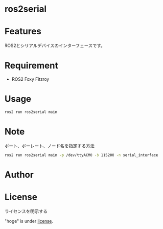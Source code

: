 # ros2serial
  
# Features

ROS2とシリアルデバイスのインターフェースです。
 
# Requirement
 
* ROS2 Foxy Fitzroy
  
# Usage

```bash
ros2 run ros2serial main 
```
 
# Note
 

ポート、ボーレート、ノード名を指定する方法

```bash
ros2 run ros2serial main -p /dev/ttyACM0 -b 115200 -n serial_interface
```

# Author

# License

ライセンスを明示する
 
"hoge" is under [ license](https://opensource.org/licenses/BSD-3-Clause).
